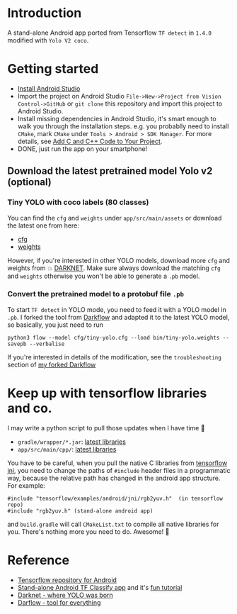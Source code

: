 # Introduction
A stand-alone Android app ported from Tensorflow `TF detect` in `1.4.0` modified with `Yolo V2 coco`.

# Getting started
- [Install Android Studio](https://developer.android.com/studio/install.html)
- Import the project on Android Studio `File->New->Project from Vision Control->GitHub` or `git clone` this repository and import this project to Android Studio. 
- Install missing dependencies in Android Studio, it's smart enough to walk you through the installation steps. e.g. you probablly need to install `CMake`, mark `CMake` under `Tools > Android > SDK Manager`. For more details, see [Add C and C++ Code to Your Project](https://developer.android.com/studio/projects/add-native-code.html).
- DONE, just run the app on your smartphone!

## Download the latest pretrained model Yolo v2 (optional)

### Tiny YOLO with coco labels (80 classes)
You can find the `cfg` and `weights` under `app/src/main/assets` or download the latest one from here:
- [cfg](https://github.com/pjreddie/darknet/blob/master/cfg/tiny-yolo.cfg)
- [weights](https://pjreddie.com/media/files/tiny-yolo.weights) <br/>

However, if you're interested in other YOLO models, download more `cfg` and weights from :boom: [DARKNET](https://pjreddie.com/darknet/yolo/).
Make sure always download the matching `cfg` and `weights` otherwise you won't be able to generate a `.pb` model. 

### Convert the pretrained model to a protobuf file `.pb`
To start `TF detect` in YOLO mode, you need to feed it with a YOLO model in `.pb`. I forked the tool from [Darkflow](https://github.com/thtrieu/darkflow)
and adapted it to the latest YOLO model, so basically, you just need to run 

`python3 flow --model cfg/tiny-yolo.cfg --load bin/tiny-yolo.weights --savepb --verbalise`

If you're interested in details of the modification, see the `troubleshooting` section of [my forked Darkflow](https://github.com/nicolefinnie/YoloEllie)


# Keep up with tensorflow libraries and co.

I may write a python script to pull those updates when I have time :see_no_evil: 
 
- `gradle/wrapper/*.jar`: [latest libraries](https://github.com/tensorflow/tensorflow/tree/master/tensorflow/examples/android/gradle/wrapper)
- `app/src/main/cpp/`: [latest libraries](https://github.com/tensorflow/tensorflow/tree/master/tensorflow/examples/android/jni) <br/>

You have to be careful, when you pull the native C libraries from [tensorflow jni](https://github.com/tensorflow/tensorflow/tree/master/tensorflow/examples/android/jni), 
you need to change the paths of `#include` header files in a programmatic way, because the relative path has changed in the android app structure. <br/>
For example: 

```
#include "tensorflow/examples/android/jni/rgb2yuv.h"  (in tensorflow repo)
#include "rgb2yuv.h" (stand-alone android app)
```

and `build.gradle` will call `CMakeList.txt` to compile all native libraries for you. There's nothing more you need to do. Awesome! :muscle:

# Reference 
- [Tensorflow repository for Android](https://github.com/tensorflow/tensorflow/tree/master/tensorflow/examples/android)
- [Stand-alone Android TF Classify app](https://github.com/Nilhcem/tensorflow-classifier-android) and it's [fun tutorial](http://nilhcem.com/android/custom-tensorflow-classifier)
- [Darknet - where YOLO was born](https://pjreddie.com/darknet/yolo/)
- [Darflow - tool for everything](https://github.com/thtrieu/darkflow)

